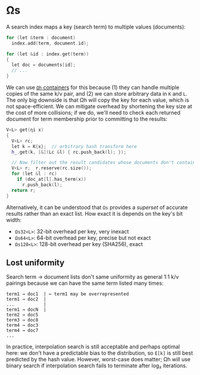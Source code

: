 # Ωs
A search index maps a key (search term) to multiple values (documents):

```cpp
for (let &term : document)
  index.add(term, document.id);

for (let &id : index.get(term))
{
  let doc = documents[id];
  // ...
}
```

We can use [`Ωh` containers](Omega-h.md) for this because (1) they can handle multiple copies of the same k/v pair, and (2) we can store arbitrary data in `K` and `L`. The only big downside is that Ωh will copy the key for each value, which is not space-efficient. We can mitigate overhead by shortening the key size at the cost of more collisions; if we do, we'll need to check each returned document for term membership prior to committing to the results:

```cpp
V<L> get(ηi x)
{
  V<L> rc;
  let k = K{x};  // arbitrary hash transform here
  h_.get(k, [&](Lc &l) { rc.push_back(l); });

  // Now filter out the result candidates whose documents don't contain them
  V<L> r;  r.reserve(rc.size());
  for (let &l : rc)
    if (doc_at[l].has_term(x))
      r.push_back(l);
  return r;
}
```

Alternatively, it can be understood that `Ωs` provides a _superset_ of accurate results rather than an exact list. How exact it is depends on the key's bit width:

+ `Ωs32<L>`: 32-bit overhead per key, very inexact
+ `Ωs64<L>`: 64-bit overhead per key, precise but not exact
+ `Ωs128<L>`: 128-bit overhead per key (SHA256), exact


## Lost uniformity
Search term → document lists don't same uniformity as general 1:1 k/v pairings because we can have the same term listed many times:

```
term1 → doc1  | ← term1 may be overrepresented
term1 → doc2  |
...           |
term1 → docN  |
term2 → doc5
term3 → doc8
term4 → doc3
term4 → doc7
...
```

In practice, interpolation search is still acceptable and perhaps optimal here: we don't have a predictable bias to the distribution, so `E[k]` is still best predicted by the hash value. However, worst-case does matter; Ωh will use binary search if interpolation search fails to terminate after log₂ iterations.
